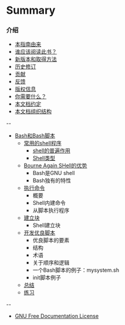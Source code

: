 # Summary

### 介绍
* [本指南由来](Intro/Why.md)
* [谁应该阅读此书？](Intro/Who.md)
* [新版本和取得方法](Intro/Get.md)
* [历史修订](HISTORY.md)
* [贡献](CONTIRBUTORS.md)
* [反馈](Intro/Feedback.md)
* [版权信息](Intro/Copyright.md)
* [你需要什么？](Intro/What.md)
* [本文档约定](Intro/Arrangement.md)
* [本文档组织结构](Intro/Structure.md)

--

* [Bash和Bash脚本](Bash-And-Bash-Script/README.md)
  * [常用的shell程序](Bash-And-Bash-Script/Common-Shell.md)
    *  [shell的普遍作用](Bash-And-Bash-Script/Common-Shell.md#shell的普遍作用)
    *  [Shell类型](Bash-And-Bash-Script/Common-Shell.md#shell类型)
  * [Bourne Again SHell的优势](Bash-And-Bash-Script/Advantages-Of-Bash.md)
    * Bash是GNU shell
    * Bash独有的特性
  * [执行命令](Bash-And-Bash-Script/Executing-Commands.md)
    * 概要
    * Shell内建命令
    * 从脚本执行程序
  * [建立块](Bash-And-Bash-Script/Building-Blocks.md)
    * Shell建立块
  * [开发优良脚本](Bash-And-Bash-Script/Developing-Good-Scripts.md)
    * 优良脚本的要素
    * 结构
    * 术语
    * 关于顺序和逻辑
    * 一个Bash脚本的例子：mysystem.sh
    * init脚本例子
  * [总结](Bash-And-Bash-Script/Summary.md)
  * [练习](Bash-And-Bash-Script/Exercise.md)

--

* [GNU Free Documentation License](LICENSE.md)
